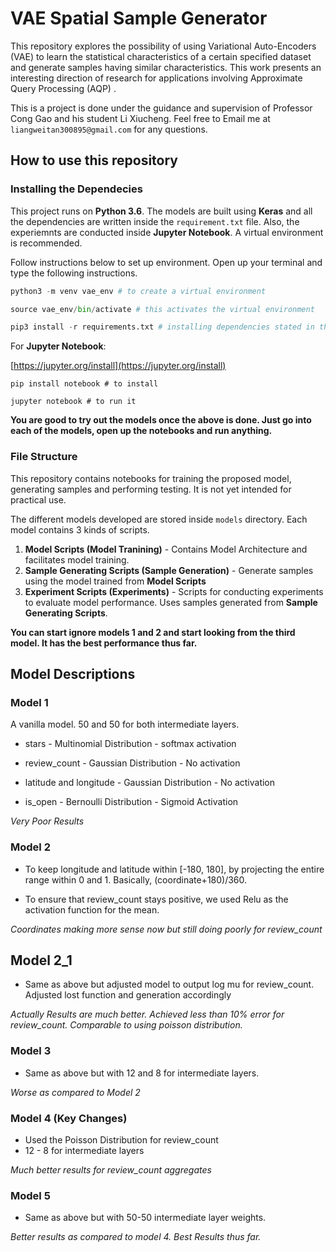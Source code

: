 # VAE Spatial Sample Generator
This repository explores the possibility of using Variational Auto-Encoders (VAE) to learn the statistical characteristics of a certain specified dataset and generate samples having similar characteristics. This work presents an interesting direction of research for applications involving Approximate Query Processing (AQP) . 

This is a project is done under the guidance and supervision of Professor Cong Gao and his student Li Xiucheng. Feel free to Email me at `liangweitan300895@gmail.com` for any questions. 

## How to use this repository

### Installing the Dependecies
This project runs on **Python 3.6**. The models are built using **Keras** and all the dependencies are written inside the `requirement.txt` file. Also, the experiemnts are conducted inside **Jupyter Notebook**. A virtual environment is recommended. 


Follow instructions below to set up environment. Open up your terminal and type the following instructions.

```python
python3 -m venv vae_env # to create a virtual environment

source vae_env/bin/activate # this activates the virtual environment

pip3 install -r requirements.txt # installing dependencies stated in the requirements file. 
```

For **Jupyter Notebook**:

[https://jupyter.org/install](https://jupyter.org/install)

```
pip install notebook # to install

jupyter notebook # to run it
```


**You are good to try out the models once the above is done. Just go into each of the models, open up the notebooks and run anything.**

### File Structure

This repository contains notebooks for training the proposed model, generating samples and performing testing. It is not yet intended for practical use. 

The different models developed are stored inside `models` directory. Each model contains 3 kinds of scripts. 

1. **Model Scripts (Model Tranining)** - Contains Model Architecture and facilitates model training.
2. **Sample Generating Scripts (Sample Generation)** - Generate samples using the model trained from **Model Scripts**
3. **Experiment Scripts (Experiments)** - Scripts for conducting experiments to evaluate model performance. Uses samples generated from **Sample Generating Scripts**.

**You can start ignore models 1 and 2 and start looking from the third model. It has the best performance thus far.**

## Model Descriptions

### Model 1
A vanilla model. 50 and 50 for both intermediate layers.

- stars - Multinomial Distribution - softmax activation

- review_count - Gaussian Distribution - No activation

- latitude and longitude - Gaussian Distribution - No activation

- is_open - Bernoulli Distribution - Sigmoid Activation

*Very Poor Results*

### Model 2

- To keep longitude and latitude within [-180, 180], by projecting the entire range within 0 and 1. Basically, (coordinate+180)/360.

- To ensure that review_count stays positive, we used Relu as the activation function for the mean. 

*Coordinates making more sense now but still doing poorly for review_count*

## Model 2_1

- Same as above but adjusted model to output log mu for review_count. Adjusted lost function and generation accordingly

*Actually Results are much better. Achieved less than 10% error for review_count. Comparable to using poisson distribution.*

### Model 3
- Same as above but with 12 and 8 for intermediate layers. 

*Worse as compared to Model 2*

### Model 4 (Key Changes)
- Used the Poisson Distribution for review_count
-  12 - 8 for intermediate layers

*Much better results for review_count aggregates*

### Model 5
- Same as above but with 50-50 intermediate layer weights. 

*Better results as compared to model 4. Best Results thus far.*










